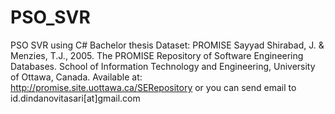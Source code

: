 # PSO_SVR
PSO SVR using C#
  Bachelor thesis
  Dataset: PROMISE 
  Sayyad Shirabad, J. & Menzies, T.J., 2005. The PROMISE Repository of Software Engineering Databases. School of Information Technology and Engineering, University of Ottawa, Canada. Available at: http://promise.site.uottawa.ca/SERepository
  or you can send email to id.dindanovitasari[at]gmail.com
